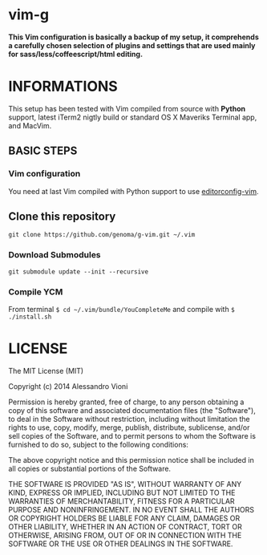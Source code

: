 vim-g
=====

**This Vim configuration is basically a backup of my setup, it comprehends a carefully chosen selection of plugins and settings that are used mainly for sass/less/coffeescript/html editing.**

# INFORMATIONS

This setup has been tested with Vim compiled from source with **Python** support, latest iTerm2 nigtly build  or standard OS X Maveriks Terminal app, and MacVim.

## BASIC STEPS

### Vim configuration

You need at last Vim compiled with Python support to use [editorconfig-vim](https://github.com/editorconfig/editorconfig-vim).

## Clone this repository

`git clone https://github.com/genoma/g-vim.git ~/.vim`

### Download Submodules

`git submodule update --init --recursive`

### Compile YCM

From terminal `$ cd ~/.vim/bundle/YouCompleteMe` and compile with `$ ./install.sh`


# LICENSE
The MIT License (MIT)

Copyright (c) 2014 Alessandro Vioni

Permission is hereby granted, free of charge, to any person obtaining a copy of
this software and associated documentation files (the "Software"), to deal in
the Software without restriction, including without limitation the rights to
use, copy, modify, merge, publish, distribute, sublicense, and/or sell copies of
the Software, and to permit persons to whom the Software is furnished to do so,
subject to the following conditions:

The above copyright notice and this permission notice shall be included in all
copies or substantial portions of the Software.

THE SOFTWARE IS PROVIDED "AS IS", WITHOUT WARRANTY OF ANY KIND, EXPRESS OR
IMPLIED, INCLUDING BUT NOT LIMITED TO THE WARRANTIES OF MERCHANTABILITY, FITNESS
FOR A PARTICULAR PURPOSE AND NONINFRINGEMENT. IN NO EVENT SHALL THE AUTHORS OR
COPYRIGHT HOLDERS BE LIABLE FOR ANY CLAIM, DAMAGES OR OTHER LIABILITY, WHETHER
IN AN ACTION OF CONTRACT, TORT OR OTHERWISE, ARISING FROM, OUT OF OR IN
CONNECTION WITH THE SOFTWARE OR THE USE OR OTHER DEALINGS IN THE SOFTWARE.

